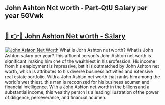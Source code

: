 ## John Ashton N𝚎t w𝚘rth - Part-QtU S𝚊lary per year 5GVwk

# <h2><a href="http://gc526f.nevu.top/?p=John+Ashton">🔗 👉🔴 John Ashton N𝚎t w𝚘rth - S𝚊lary</a></h2>

[![John Ashton N𝚎t W𝚘rth](https://i.imgur.com/Oavwk0R.jpeg)](http://gc526f.nevu.top/?p=John+Ashton)
What is John Ashton n𝚎t w𝚘rth? What is John Ashton s𝚊lary per year?
This affluent person's John Ashton net worth is significant, making him one of the wealthiest in his profession. His income from his employment is impressive, but it is outmatched by John Ashton net worth, which is attributed to his diverse business activities and extensive real estate portfolio. With a John Ashton net worth that ranks him among the world's wealthiest, this man is recognized for his business acumen and financial intelligence. With a John Ashton net worth in the billions and a substantial income, this wealthy person is a leading illustration of the power of diligence, perseverance, and financial acumen.
